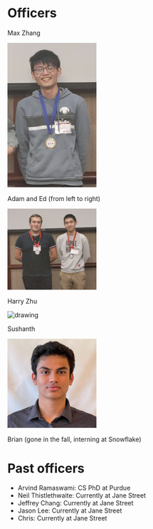 # Officers

Max Zhang

<img src="../img/max.png" alt="drawing" width="200"/>

Adam and Ed (from left to right)

<img src="../img/adam,%20ed.png" alt="drawing" width="200"/>

Harry Zhu

<img src="../img/harry_pfp.png" alt="drawing" width="200"/>

Sushanth

<img src="../img/sushanth.jpeg" alt="drawing" width="200"/>

Brian (gone in the fall, interning at Snowflake)

# Past officers

- Arvind Ramaswami: CS PhD at Purdue
- Neil Thistlethwaite: Currently at Jane Street
- Jeffrey Chang: Currently at Jane Street
- Jason Lee: Currently at Jane Street
- Chris: Currently at Jane Street
